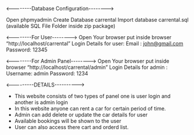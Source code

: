 <--------Database Configuration-------->

Open phpmyadmin
Create Database carrental
Import database carrental.sql (available SQL File Folder inside zip package)

<--------For User-------->
Open Your browser put inside browser “http://localhost/carrental”
Login Details for user:
Email : john@gmail.com
Password: 12345

<--------For Admin Panel-------->
Open Your browser put inside browser “http://localhost/carrental/admin”
Login Details for admin :
Username: admin
Password: 1234



<---------DETAILS---------->

- This website consists of two types of panel one is user login and another is admin login
- In this website anyone can rent a car for certain period of time.
- Admin can add delete or update the car details for user
- Available bookings will be shown to the user
- User can also access there cart and orderd list.
